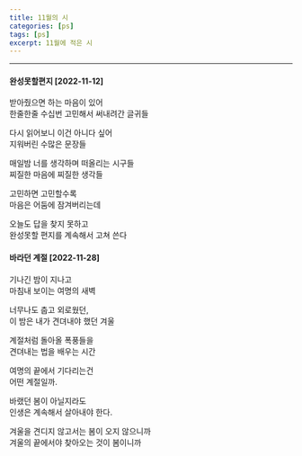 ```yaml
---
title: 11월의 시
categories: [ps]
tags: [ps]
excerpt: 11월에 적은 시
---
```


***



#### 완성못할편지 [2022-11-12]

받아줬으면 하는 마음이 있어  
한줄한줄 수십번 고민해서 써내려간 글귀들  

다시 읽어보니 이건 아니다 싶어  
지워버린 수많은 문장들  

매일밤 너를 생각하며 떠올리는 시구들  
찌질한 마음에 찌질한 생각들  

고민하면 고민할수록  
마음은 어둠에 잠겨버리는데  

오늘도 답을 찾지 못하고  
완성못할 편지를 계속해서 고쳐 쓴다  

#### 바라던 계절 [2022-11-28]
기나긴 밤이 지나고  
마침내 보이는 여명의 새벽  

너무나도 춥고 외로웠던,  
이 밤은 내가 견뎌내야 했던 겨울  

계절처럼 돌아올 폭풍들을  
견뎌내는 법을 배우는 시간  

여명의 끝에서 기다리는건  
어떤 계절일까.  

바랬던 봄이 아닐지라도  
인생은 계속해서 살아내야 한다.  

겨울을 견디지 않고서는 봄이 오지 않으니까  
겨울의 끝에서야 찾아오는 것이 봄이니까  